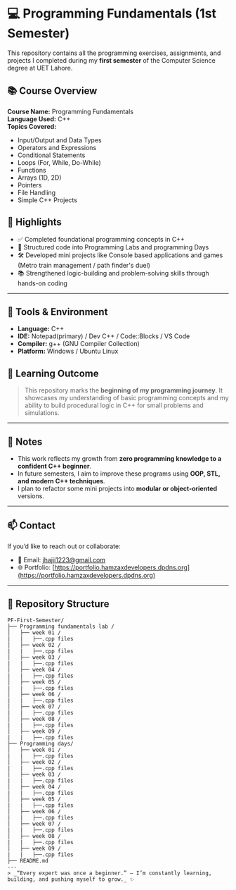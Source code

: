 # 💻 Programming Fundamentals (1st Semester)

This repository contains all the programming exercises, assignments, and projects I completed during my **first semester** of the Computer Science degree at UET Lahore.

## 📚 Course Overview

**Course Name:** Programming Fundamentals  
**Language Used:** C++  
**Topics Covered:**
- Input/Output and Data Types
- Operators and Expressions
- Conditional Statements
- Loops (For, While, Do-While)
- Functions
- Arrays (1D, 2D)
- Pointers 
- File Handling
- Simple C++ Projects

## 🚀 Highlights

- ✅ Completed foundational programming concepts in C++
- 📁 Structured code into Programming Labs and programming Days
- 🛠️ Developed mini projects like Console based applications and games (Metro train management / path finder's duel)
- 📚 Strengthened logic-building and problem-solving skills through hands-on coding

---

## 🔧 Tools & Environment

- **Language:** C++
- **IDE:** Notepad(primary) / Dev C++ / Code::Blocks / VS Code
- **Compiler:** g++ (GNU Compiler Collection)
- **Platform:** Windows / Ubuntu Linux


## 🧠 Learning Outcome

> This repository marks the **beginning of my programming journey**. It showcases my understanding of basic programming concepts and my ability to build procedural logic in C++ for small problems and simulations.

---

## 📌 Notes

- This work reflects my growth from **zero programming knowledge to a confident C++ beginner**.
- In future semesters, I aim to improve these programs using **OOP, STL, and modern C++ techniques**.
- I plan to refactor some mini projects into **modular or object-oriented** versions.

---

## 📫 Contact

If you’d like to reach out or collaborate:

- 📧 Email: [jhajji1223@gmail.com](mailto:jhajji1223@gmail.com)
- 🌐 Portfolio: [https://portfolio.hamzaxdevelopers.dpdns.org](https://portfolio.hamzaxdevelopers.dpdns.org) 

---
## 📁 Repository Structure

```text
PF-First-Semester/
├── Programming fundamentals lab /
│   ├── week 01 /
|   |   ├──.cpp files   
│   ├── week 02 /
|   |   ├──.cpp files
│   ├── week 03 /
|   |   ├──.cpp files   
│   ├── week 04 /
|   |   ├──.cpp files
│   ├── week 05 /
|   |   ├──.cpp files   
│   ├── week 06 /
|   |   ├──.cpp files
│   ├── week 07 /
|   |   ├──.cpp files   
│   ├── week 08 /
|   |   ├──.cpp files
│   ├── week 09 /
|   |   ├──.cpp files     
├── Programming days/
│   ├── week 01 /
|   |   ├──.cpp files   
│   ├── week 02 /
|   |   ├──.cpp files
│   ├── week 03 /
|   |   ├──.cpp files   
│   ├── week 04 /
|   |   ├──.cpp files
│   ├── week 05 /
|   |   ├──.cpp files   
│   ├── week 06 /
|   |   ├──.cpp files
│   ├── week 07 /
|   |   ├──.cpp files   
│   ├── week 08 /
|   |   ├──.cpp files
│   ├── week 09 /
|   |   ├──.cpp files    
├── README.md
---
> _“Every expert was once a beginner.” — I’m constantly learning, building, and pushing myself to grow._ ✨
